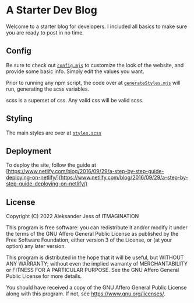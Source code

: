 # A Starter Dev Blog

Welcome to a starter blog for developers. I included all basics to make sure you are ready to post in no time. 

## Config
Be sure to check out [`config.mjs`](./config.mjs) to customize the look of the website, and provide some basic info. Simply edit the values you want.

Prior to running any npm script, the code over at [`generateStyles.mjs`](./generateStyles.mjs) will run, generating the scss variables.

scss is a superset of css. Any valid css will be valid scss.

## Styling
The main styles are over at [`styles.scss`](./src/styles/styles.scss)

## Deployment
To deploy the site, follow the guide at [https://www.netlify.com/blog/2016/09/29/a-step-by-step-guide-deploying-on-netlify/](https://www.netlify.com/blog/2016/09/29/a-step-by-step-guide-deploying-on-netlify/)

## License 
Copyright (C) 2022 Aleksander Jess of ITMAGINATION

This program is free software: you can redistribute it and/or modify it under the terms of the GNU Affero General Public License as published by the Free Software Foundation, either version 3 of the License, or (at your option) any later version.

This program is distributed in the hope that it will be useful, but WITHOUT ANY WARRANTY; without even the implied warranty of MERCHANTABILITY or FITNESS FOR A PARTICULAR PURPOSE. See the GNU Affero General Public License for more details.

You should have received a copy of the GNU Affero General Public License along with this program. If not, see <https://www.gnu.org/licenses/>.
